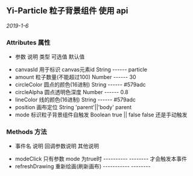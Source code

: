 ## Yi-Particle 粒子背景组件 使用 api

*2019-1-6*

### Attributes 属性

* 参数          说明                    类型         可选值                 默认值
- canvasId      用于标识 canvas元素id   String       ------                 particle
- amount        粒子数量(不能超过100)   Number       ------                 30
- circleColor   圆点的颜色(16进制)      String       ------                 #579adc
- circleAlpha   圆点透明色深度          Number       ------                 0.8
- lineColor     线的颜色(16进制)        String       ------                 #579adc
- position      画布定位                String      'parent'||'body'        parent
- mode          标识粒子背景组件自触发   Boolean      true || false          false
                还是手动触发

### Methods 方法

* 事件名                说明                    回调参数说明                其他说明
- modeClick         只有参数 mode 为true时      ----------                 --------
                    才会触发本事件
- refreshDrawing    重新绘画(刷新画布)          -----------                 --------



